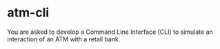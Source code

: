 # atm-cli
You are asked to develop a Command Line Interface (CLI) to simulate an interaction of an ATM with a retail bank.
